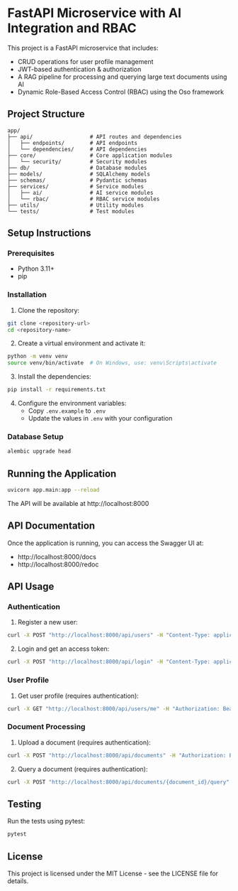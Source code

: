 # FastAPI Microservice with AI Integration and RBAC

This project is a FastAPI microservice that includes:

- CRUD operations for user profile management
- JWT-based authentication & authorization
- A RAG pipeline for processing and querying large text documents using AI
- Dynamic Role-Based Access Control (RBAC) using the Oso framework

## Project Structure

```
app/
├── api/                  # API routes and dependencies
│   ├── endpoints/        # API endpoints
│   └── dependencies/     # API dependencies
├── core/                 # Core application modules
│   └── security/         # Security modules
├── db/                   # Database modules
├── models/               # SQLAlchemy models
├── schemas/              # Pydantic schemas
├── services/             # Service modules
│   ├── ai/               # AI service modules
│   └── rbac/             # RBAC service modules
├── utils/                # Utility modules
└── tests/                # Test modules
```

## Setup Instructions

### Prerequisites

- Python 3.11+
- pip

### Installation

1. Clone the repository:

```bash
git clone <repository-url>
cd <repository-name>
```

2. Create a virtual environment and activate it:

```bash
python -m venv venv
source venv/bin/activate  # On Windows, use: venv\Scripts\activate
```

3. Install the dependencies:

```bash
pip install -r requirements.txt
```

4. Configure the environment variables:
   - Copy `.env.example` to `.env`
   - Update the values in `.env` with your configuration

### Database Setup

```bash
alembic upgrade head
```

## Running the Application

```bash
uvicorn app.main:app --reload
```

The API will be available at http://localhost:8000

## API Documentation

Once the application is running, you can access the Swagger UI at:

- http://localhost:8000/docs
- http://localhost:8000/redoc

## API Usage

### Authentication

1. Register a new user:

```bash
curl -X POST "http://localhost:8000/api/users" -H "Content-Type: application/json" -d '{"email": "user@example.com", "password": "strongpassword", "username": "user"}'
```

2. Login and get an access token:

```bash
curl -X POST "http://localhost:8000/api/login" -H "Content-Type: application/json" -d '{"username": "user@example.com", "password": "strongpassword"}'
```

### User Profile

1. Get user profile (requires authentication):

```bash
curl -X GET "http://localhost:8000/api/users/me" -H "Authorization: Bearer {your_access_token}"
```

### Document Processing

1. Upload a document (requires authentication):

```bash
curl -X POST "http://localhost:8000/api/documents" -H "Authorization: Bearer {your_access_token}" -F "file=@document.pdf"
```

2. Query a document (requires authentication):

```bash
curl -X POST "http://localhost:8000/api/documents/{document_id}/query" -H "Authorization: Bearer {your_access_token}" -H "Content-Type: application/json" -d '{"query": "What is the main topic of this document?"}'
```

## Testing

Run the tests using pytest:

```bash
pytest
```

## License

This project is licensed under the MIT License - see the LICENSE file for details.
